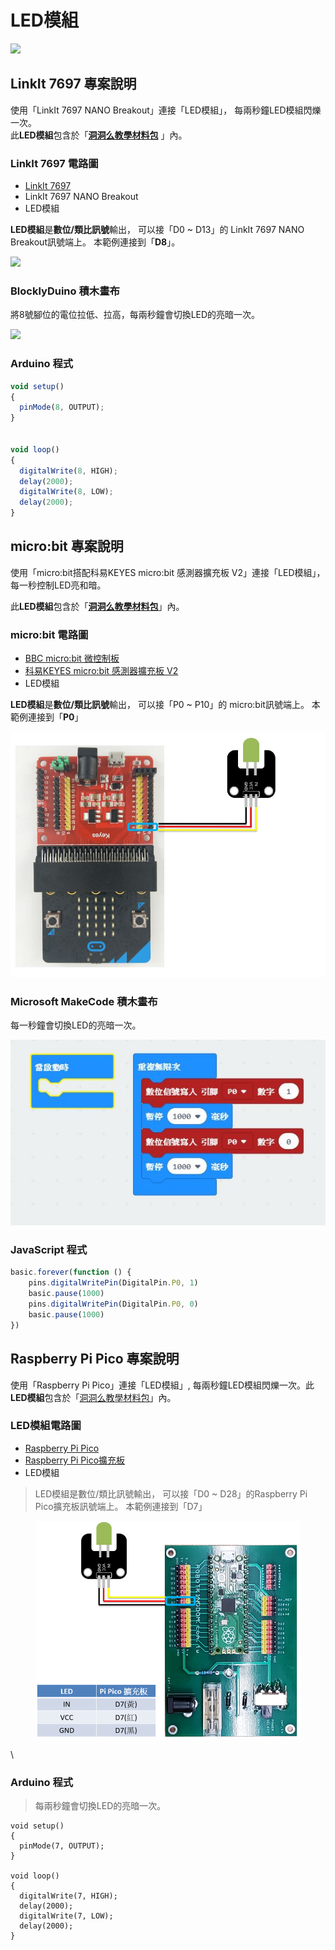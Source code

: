 # LED模組

![](../../.gitbook/assets/linkit7697\_led\_00.png)

## LinkIt 7697 專案說明

使用「LinkIt 7697 NANO Breakout」連接「LED模組」， 每兩秒鐘LED模組閃爍一次。\
此**LED模組**包含於「[**洞洞么教學材料包**](https://www.robotkingdom.com.tw/product/rk-education-kit-001/) 」內。

### LinkIt 7697 電路圖

* [LinkIt 7697](https://www.robotkingdom.com.tw/product/linkit-7697/)
* LinkIt 7697 NANO Breakout
* LED模組

**LED模組**是**數位/類比訊號**輸出， 可以接「D0 \~ D13」的 LinkIt 7697 NANO Breakout訊號端上。 本範例連接到「**D8**」。

![](../../.gitbook/assets/linkit7697\_led\_01.png)

### BlocklyDuino 積木畫布

將8號腳位的電位拉低、拉高，每兩秒鐘會切換LED的亮暗一次。

![](../../.gitbook/assets/linkit7697\_led\_02.png)

### Arduino 程式

```javascript
void setup()
{
  pinMode(8, OUTPUT);
}


void loop()
{
  digitalWrite(8, HIGH);
  delay(2000);
  digitalWrite(8, LOW);
  delay(2000);
}
```

## micro:bit 專案說明

使用「micro:bit搭配科易KEYES micro:bit 感測器擴充板 V2」連接「LED模組」，每一秒控制LED亮和暗。

此**LED模組**包含於「[**洞洞么教學材料包**](https://www.robotkingdom.com.tw/product/rk-education-kit-001/)」內。

### micro:bit 電路圖

* [BBC micro:bit 微控制板
  ](https://www.robotkingdom.com.tw/product/bbc-microbit-1/)
* [科易KEYES micro:bit 感測器擴充板 V2
  ](https://www.robotkingdom.com.tw/product/keyes-microbit-sensor-breakout-v2/)
* LED模組

**LED模組**是**數位/類比訊號**輸出， 可以接「P0 \~ P10」的 micro:bit訊號端上。 本範例連接到「**P0**」

![](<../../.gitbook/assets/0 (3) (1).jpeg>)

### Microsoft MakeCode 積木畫布

每一秒鐘會切換LED的亮暗一次。

![](<../../.gitbook/assets/1 (2).jpeg>)

### &#x20;JavaScript 程式

```javascript
basic.forever(function () {
    pins.digitalWritePin(DigitalPin.P0, 1)
    basic.pause(1000)
    pins.digitalWritePin(DigitalPin.P0, 0)
    basic.pause(1000)
})
```





## Raspberry Pi Pico 專案說明

使用「Raspberry Pi Pico」連接「LED模組」, 每兩秒鐘LED模組閃爍一次。此**LED模組**包含於「[洞洞么教學材料包](https://robotkingdom.com.tw/product/rk-education-kit-001/)」內。



### **LED模組電路圖**

* [Raspberry Pi Pico](https://robotkingdom.com.tw/product/raspberry-pi-pico/)[
  ](https://www.robotkingdom.com.tw/product/bbc-microbit-1/)
* [Raspberry Pi Pico擴充板](https://robotkingdom.com.tw/product/pipico-education-kit-001/)[
  ](https://www.robotkingdom.com.tw/product/keyes-microbit-sensor-breakout-v2/)
* LED模組

> LED模組是數位/類比訊號輸出，  可以接「D0 \~ D28」的Raspberry Pi Pico擴充板訊號端上。  本範例連接到「D7」

&#x20;

<figure><img src="../../.gitbook/assets/image (2) (1).png" alt=""><figcaption></figcaption></figure>

\


### Arduino 程式

> 每兩秒鐘會切換LED的亮暗一次。

```arduino
void setup()
{
  pinMode(7, OUTPUT);
}

void loop()
{
  digitalWrite(7, HIGH);
  delay(2000);
  digitalWrite(7, LOW);
  delay(2000);
}
```



